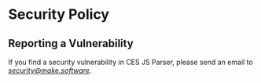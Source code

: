 # Security Policy

## Reporting a Vulnerability

If you find a security vulnerability in CES JS Parser, please send an email to *security@make.software*. 
